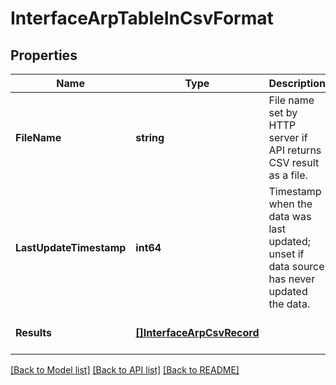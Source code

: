 # InterfaceArpTableInCsvFormat

## Properties
Name | Type | Description | Notes
------------ | ------------- | ------------- | -------------
**FileName** | **string** | File name set by HTTP server if API  returns CSV result as a file. | [optional] [default to null]
**LastUpdateTimestamp** | **int64** | Timestamp when the data was last updated; unset if data source has never updated the data. | [optional] [default to null]
**Results** | [**[]InterfaceArpCsvRecord**](InterfaceArpCsvRecord.md) |  | [optional] [default to null]

[[Back to Model list]](../README.md#documentation-for-models) [[Back to API list]](../README.md#documentation-for-api-endpoints) [[Back to README]](../README.md)

